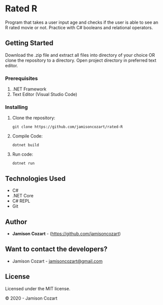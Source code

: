 # Rated R

Program that takes a user input age and checks if the user is able to see an R rated movie or not. Practice with C# booleans and relational operators.

## Getting Started

Download the .zip file and extract all files into directory of your choice OR clone the repository to a directory. Open project directory in preferred text editor.

### Prerequisites

1. .NET Framework 
2. Text Editor (Visual Studio Code)

### Installing

1. Clone the repository:
    ```
    git clone https://github.com/jamisoncozart/rated-R
    ```
2. Compile Code:
    ```
    dotnet build
    ```
3. Run code:
    ```
    dotnet run
    ```

## Technologies Used

* C#
* .NET Core
* C# REPL
* Git

## Author

* **Jamison Cozart** - (https://github.com/jamisoncozart)

## Want to contact the developers?

* Jamison Cozart - jamisoncozart@gmail.com

## License

Licensed under the MIT license.

&copy; 2020 - Jamison Cozart